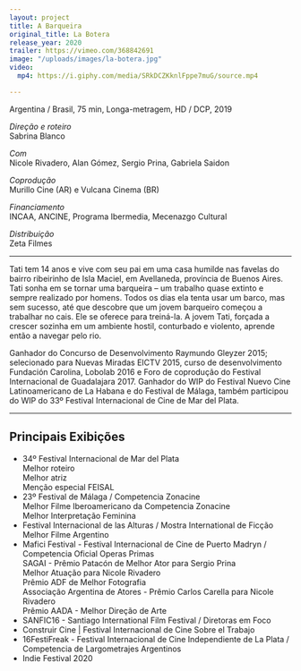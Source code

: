 ```yaml
---
layout: project
title: A Barqueira
original_title: La Botera
release_year: 2020
trailer: https://vimeo.com/368842691
image: "/uploads/images/la-botera.jpg"
video:
  mp4: https://i.giphy.com/media/SRkDCZKknlFppe7muG/source.mp4

---
```

Argentina / Brasil, 75 min, Longa-metragem, HD / DCP, 2019

_Direção e roteiro_  
Sabrina Blanco

_Com_  
Nicole Rivadero, Alan Gómez, Sergio Prina, Gabriela Saidon

_Coprodução_  
Murillo Cine (AR) e Vulcana Cinema (BR)

_Financiamento_  
INCAA, ANCINE, Programa Ibermedia, Mecenazgo Cultural

_Distribuição_  
Zeta Filmes

***

Tati tem 14 anos e vive com seu pai em uma casa humilde nas favelas do bairro ribeirinho de Isla Maciel, em Avellaneda, província de Buenos Aires. Tati sonha em se tornar uma barqueira – um trabalho quase extinto e sempre realizado por homens. Todos os dias ela tenta usar um barco, mas sem sucesso, até que descobre que um jovem barqueiro começou a trabalhar no cais. Ele se oferece para treiná-la. A jovem Tati, forçada a crescer sozinha em um ambiente hostil, conturbado e violento, aprende então a navegar pelo rio.

Ganhador do Concurso de Desenvolvimento  Raymundo Gleyzer 2015; selecionado para Nuevas Miradas EICTV 2015, curso de desenvolvimento Fundación Carolina, Lobolab 2016 e Foro de coprodução do Festival Internacional de Guadalajara 2017. Ganhador do WIP do Festival Nuevo Cine Latinoamericano de La Habana e do Festival de Málaga, também participou do WIP do 33º Festival Internacional de Cine de Mar del Plata.

***

## Principais Exibições

* 34º Festival Internacional de Mar del Plata  
  Melhor roteiro  
  Melhor atriz  
  Menção especial FEISAL
* 23º Festival de Málaga / Competencia Zonacine  
  Melhor Filme Iberoamericano da Competencia Zonacine  
  Melhor Interpretação Feminina
* Festival Internacional de las Alturas / Mostra International de Ficção  
  Melhor Filme Argentino
* Mafici Festival - Festival Internacional de Cine de Puerto Madryn /  Competencia Oficial Operas Primas  
  SAGAI - Prêmio Patacón de Melhor Ator para Sergio Prina  
  Melhor Atuação para Nicole Rivadero  
  Prêmio ADF de Melhor Fotografia  
  Associação Argentina de Atores - Prêmio Carlos Carella para Nicole Rivadero  
  Prêmio AADA - Melhor Direção de Arte
* SANFIC16 - Santiago International Film Festival / Diretoras em Foco
* Construir Cine | Festival Internacional de Cine Sobre el Trabajo
* 16FestiFreak - Festival Internacional de Cine Independiente de La Plata / Competencia de Largometrajes Argentinos
* Indie Festival 2020